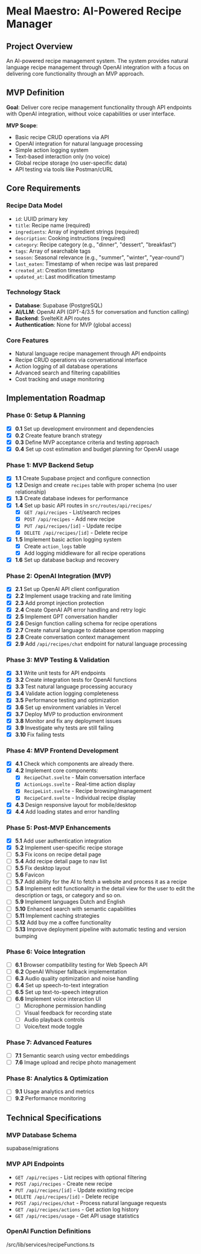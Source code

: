 # Meal Maestro: AI-Powered Recipe Manager

## Project Overview

An AI-powered recipe management system. The system provides natural language recipe management through OpenAI integration with a focus on delivering core functionality through an MVP approach.

## MVP Definition

**Goal**: Deliver core recipe management functionality through API endpoints with OpenAI integration, without voice capabilities or user interface.

**MVP Scope**:

- Basic recipe CRUD operations via API
- OpenAI integration for natural language processing
- Simple action logging system
- Text-based interaction only (no voice)
- Global recipe storage (no user-specific data)
- API testing via tools like Postman/cURL

## Core Requirements

### Recipe Data Model

- `id`: UUID primary key
- `title`: Recipe name (required)
- `ingredients`: Array of ingredient strings (required)
- `description`: Cooking instructions (required)
- `category`: Recipe category (e.g., "dinner", "dessert", "breakfast")
- `tags`: Array of searchable tags
- `season`: Seasonal relevance (e.g., "summer", "winter", "year-round")
- `last_eaten`: Timestamp of when recipe was last prepared
- `created_at`: Creation timestamp
- `updated_at`: Last modification timestamp

### Technology Stack

- **Database**: Supabase (PostgreSQL)
- **AI/LLM**: OpenAI API (GPT-4/3.5 for conversation and function calling)
- **Backend**: SvelteKit API routes
- **Authentication**: None for MVP (global access)

### Core Features

- Natural language recipe management through API endpoints
- Recipe CRUD operations via conversational interface
- Action logging of all database operations
- Advanced search and filtering capabilities
- Cost tracking and usage monitoring

## Implementation Roadmap

### Phase 0: Setup & Planning

- [x] **0.1** Set up development environment and dependencies
- [x] **0.2** Create feature branch strategy
- [x] **0.3** Define MVP acceptance criteria and testing approach
- [x] **0.4** Set up cost estimation and budget planning for OpenAI usage

### Phase 1: MVP Backend Setup

- [x] **1.1** Create Supabase project and configure connection
- [x] **1.2** Design and create `recipes` table with proper schema (no user relationship)
- [x] **1.3** Create database indexes for performance
- [x] **1.4** Set up basic API routes in `src/routes/api/recipes/`
  - [x] `GET /api/recipes` - List/search recipes
  - [x] `POST /api/recipes` - Add new recipe
  - [x] `PUT /api/recipes/[id]` - Update recipe
  - [x] `DELETE /api/recipes/[id]` - Delete recipe
- [x] **1.5** Implement basic action logging system
  - [x] Create `action_logs` table
  - [x] Add logging middleware for all recipe operations
- [x] **1.6** Set up database backup and recovery

### Phase 2: OpenAI Integration (MVP)

- [x] **2.1** Set up OpenAI API client configuration
- [x] **2.2** Implement usage tracking and rate limiting
- [x] **2.3** Add prompt injection protection
- [x] **2.4** Create OpenAI API error handling and retry logic
- [x] **2.5** Implement GPT conversation handler
- [x] **2.6** Design function calling schema for recipe operations
- [x] **2.7** Create natural language to database operation mapping
- [x] **2.8** Create conversation context management
- [x] **2.9** Add `/api/recipes/chat` endpoint for natural language processing

### Phase 3: MVP Testing & Validation

- [x] **3.1** Write unit tests for API endpoints
- [x] **3.2** Create integration tests for OpenAI functions
- [x] **3.3** Test natural language processing accuracy
- [x] **3.4** Validate action logging completeness
- [x] **3.5** Performance testing and optimization
- [x] **3.6** Set up environment variables in Vercel
- [x] **3.7** Deploy MVP to production environment
- [x] **3.8** Monitor and fix any deployment issues
- [x] **3.9** Investigate why tests are still failing
- [x] **3.10** Fix failing tests

### Phase 4: MVP Frontend Development

- [x] **4.1** Check which components are already there.
- [x] **4.2** Implement core components:
  - [x] `RecipeChat.svelte` - Main conversation interface
  - [x] `ActionLogs.svelte` - Real-time action display
  - [x] `RecipeList.svelte` - Recipe browsing/management
  - [x] `RecipeCard.svelte` - Individual recipe display
- [x] **4.3** Design responsive layout for mobile/desktop
- [x] **4.4** Add loading states and error handling

### Phase 5: Post-MVP Enhancements

- [x] **5.1** Add user authentication integration
- [x] **5.2** Implement user-specific recipe storage
- [ ] **5.3** Fix icons on recipe detail page
- [ ] **5.4** Add recipe detail page to nav list
- [ ] **5.5** Fix desktop layout
- [ ] **5.6** Favicon
- [ ] **5.7** Add ability for the AI to fetch a website and process it as a recipe
- [ ] **5.8** Implement edit functionality in the detail view for the user to edit the description or tags, or category and so on.
- [ ] **5.9** Implement languages Dutch and English
- [ ] **5.10** Enhanced search with semantic capabilities
- [ ] **5.11** Implement caching strategies
- [ ] **5.12** Add buy me a coffee functionality
- [ ] **5.13** Improve deployment pipeline with automatic testing and version bumping

### Phase 6: Voice Integration

- [ ] **6.1** Browser compatibility testing for Web Speech API
- [ ] **6.2** OpenAI Whisper fallback implementation
- [ ] **6.3** Audio quality optimization and noise handling
- [ ] **6.4** Set up speech-to-text integration
- [ ] **6.5** Set up text-to-speech integration
- [ ] **6.6** Implement voice interaction UI
  - [ ] Microphone permission handling
  - [ ] Visual feedback for recording state
  - [ ] Audio playback controls
  - [ ] Voice/text mode toggle

### Phase 7: Advanced Features

- [ ] **7.1** Semantic search using vector embeddings
- [ ] **7.6** Image upload and recipe photo management

### Phase 8: Analytics & Optimization

- [ ] **9.1** Usage analytics and metrics
- [ ] **9.2** Performance monitoring

## Technical Specifications

### MVP Database Schema

supabase/migrations

### MVP API Endpoints

- `GET /api/recipes` - List recipes with optional filtering
- `POST /api/recipes` - Create new recipe
- `PUT /api/recipes/[id]` - Update existing recipe
- `DELETE /api/recipes/[id]` - Delete recipe
- `POST /api/recipes/chat` - Process natural language requests
- `GET /api/recipes/actions` - Get action log history
- `GET /api/recipes/usage` - Get API usage statistics

### OpenAI Function Definitions

/src/lib/services/recipeFunctions.ts

```

```
